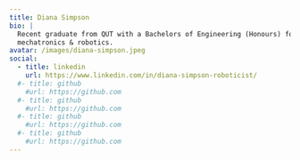 ```yaml
---
title: Diana Simpson
bio: |
  Recent graduate from QUT with a Bachelors of Engineering (Honours) focusing on
  mechatronics & robotics.
avatar: /images/diana-simpson.jpeg
social:
  - title: linkedin
    url: https://www.linkedin.com/in/diana-simpson-roboticist/
  #- title: github
    #url: https://github.com
  #- title: github
    #url: https://github.com
  #- title: github
    #url: https://github.com
  #- title: github
    #url: https://github.com
---
```

